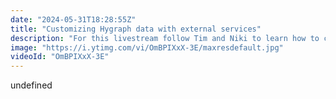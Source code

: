 ```yaml
---
date: "2024-05-31T18:28:55Z"
title: "Customizing Hygraph data with external services"
description: "For this livestream follow Tim and Niki to learn how to customize data with Hygraph and third party services!\n\n\rAsk us any questions in the chat and join the community: https://slack.hygraph.com"
image: "https://i.ytimg.com/vi/OmBPIXxX-3E/maxresdefault.jpg"
videoId: "OmBPIXxX-3E"
---
```


undefined
